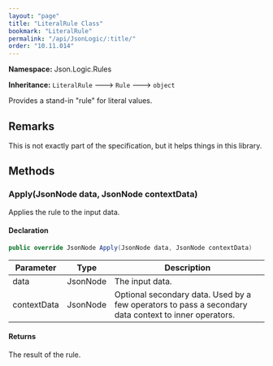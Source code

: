 ```yaml
---
layout: "page"
title: "LiteralRule Class"
bookmark: "LiteralRule"
permalink: "/api/JsonLogic/:title/"
order: "10.11.014"
---
```

**Namespace:** Json.Logic.Rules

**Inheritance:**
`LiteralRule`
 🡒 
`Rule`
 🡒 
`object`

Provides a stand-in "rule" for literal values.

## Remarks

This is not exactly part of the specification, but it helps things in this library.

## Methods

### Apply(JsonNode data, JsonNode contextData)

Applies the rule to the input data.

#### Declaration

```c#
public override JsonNode Apply(JsonNode data, JsonNode contextData)
```

| Parameter | Type | Description |
|---|---|---|
| data | JsonNode | The input data. |
| contextData | JsonNode | Optional secondary data.  Used by a few operators to pass a secondary     data context to inner operators. |


#### Returns

The result of the rule.

